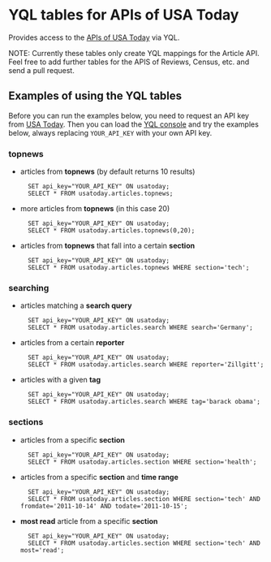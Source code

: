 # YQL tables for APIs of USA Today

Provides access to the [APIs of USA Today][usatoday] via YQL.

NOTE: 
Currently these tables only create YQL mappings for the Article API.
Feel free to add further tables for the APIS of Reviews, Census, etc.
and send a pull request.

## Examples of using the YQL tables

Before you can run the examples below, you need to request an API key from [USA Today][usatoday].
Then you can load the [YQL console][console] and try the examples below, always replacing
`YOUR_API_KEY` with your own API key.

### topnews

* articles from **topnews** (by default returns 10 results)

		SET api_key="YOUR_API_KEY" ON usatoday;
		SELECT * FROM usatoday.articles.topnews;
	
* more articles from **topnews** (in this case 20)

		SET api_key="YOUR_API_KEY" ON usatoday;
		SELECT * FROM usatoday.articles.topnews(0,20);

* articles from **topnews** that fall into a certain **section**

		SET api_key="YOUR_API_KEY" ON usatoday;
		SELECT * FROM usatoday.articles.topnews WHERE section='tech';

### searching

* articles matching a **search query**

		SET api_key="YOUR_API_KEY" ON usatoday;
		SELECT * FROM usatoday.articles.search WHERE search='Germany';
	
* articles from a certain **reporter**

		SET api_key="YOUR_API_KEY" ON usatoday;
		SELECT * FROM usatoday.articles.search WHERE reporter='Zillgitt';	

* articles with a given **tag**

		SET api_key="YOUR_API_KEY" ON usatoday;
		SELECT * FROM usatoday.articles.search WHERE tag='barack obama';

### sections

* articles from a specific **section**

		SET api_key="YOUR_API_KEY" ON usatoday;
		SELECT * FROM usatoday.articles.section WHERE section='health';

* articles from a specific **section** and **time range**

		SET api_key="YOUR_API_KEY" ON usatoday;
		SELECT * FROM usatoday.articles.section WHERE section='tech' AND fromdate='2011-10-14' AND todate='2011-10-15';

* **most read** article from a specific **section**

		SET api_key="YOUR_API_KEY" ON usatoday;
		SELECT * FROM usatoday.articles.section WHERE section='tech' AND most='read';


[usatoday]: http://developer.usatoday.com
[console]: http://yhoo.it/usatoday_yql
